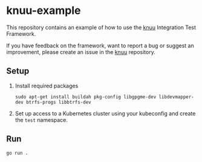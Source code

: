 # knuu-example

This repository contains an example of how to use the [knuu](https://github.com/celestiaorg/knuu) Integration Test Framework.

If you have feedback on the framework, want to report a bug or suggest an improvement, please create an issue in the [knuu](https://github.com/celestiaorg/knuu) repository.

## Setup

1. Install required packages

    ```shell
    sudo apt-get install buildah pkg-config libgpgme-dev libdevmapper-dev btrfs-progs libbtrfs-dev
    ```

2. Set up access to a Kubernetes cluster using your kubeconfig and create the `test` namespace.

## Run

```shell
go run .
```
